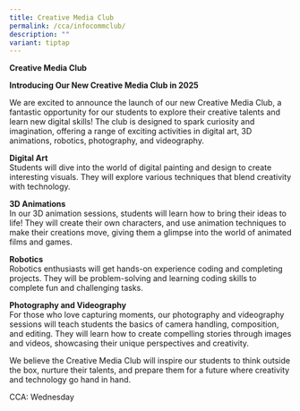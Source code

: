 ```yaml
---
title: Creative Media Club
permalink: /cca/infocommclub/
description: ""
variant: tiptap
---
```

<p><strong>Creative Media Club</strong> 
<br>
</p>
<p><strong>Introducing Our New Creative Media Club in 2025</strong>
</p>
<p>We are excited to announce the launch of our new Creative Media Club,
a fantastic opportunity for our students to explore their creative talents
and learn new digital skills! The club is designed to spark curiosity and
imagination, offering a range of exciting activities in digital art, 3D
animations, robotics, photography, and videography.</p>
<p><strong>Digital Art</strong>
<br>Students will dive into the world of digital painting and design to create
interesting visuals. They will explore various techniques that blend creativity
with technology.</p>
<p><strong>3D Animations</strong>
<br>In our 3D animation sessions, students will learn how to bring their ideas
to life! They will create their own characters, and use animation techniques
to make their creations move, giving them a glimpse into the world of animated
films and games.</p>
<p><strong>Robotics</strong>
<br>Robotics enthusiasts will get hands-on experience coding and completing
projects. They will be problem-solving and learning coding skills to complete
fun and challenging tasks.</p>
<p><strong>Photography and Videography</strong>
<br>For those who love capturing moments, our photography and videography
sessions will teach students the basics of camera handling, composition,
and editing. They will learn how to create compelling stories through images
and videos, showcasing their unique perspectives and creativity.</p>
<p>We believe the Creative Media Club will inspire our students to think
outside the box, nurture their talents, and prepare them for a future where
creativity and technology go hand in hand.</p>
<p>CCA: Wednesday</p>